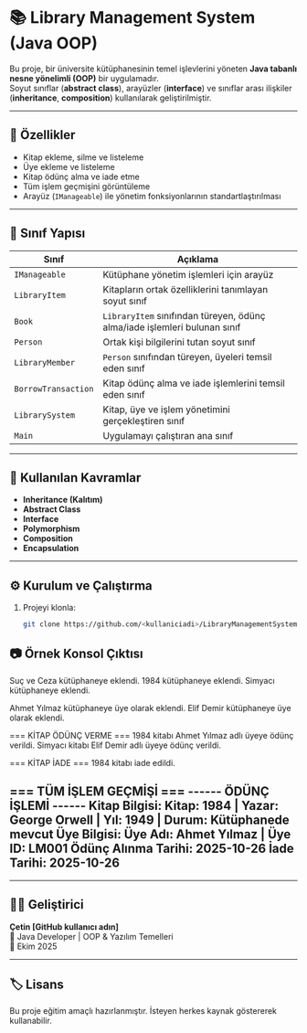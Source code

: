 # 📚 Library Management System (Java OOP)

Bu proje, bir üniversite kütüphanesinin temel işlevlerini yöneten **Java tabanlı nesne yönelimli (OOP)** bir uygulamadır.  
Soyut sınıflar (**abstract class**), arayüzler (**interface**) ve sınıflar arası ilişkiler (**inheritance**, **composition**) kullanılarak geliştirilmiştir.

---

## 🚀 Özellikler
- Kitap ekleme, silme ve listeleme  
- Üye ekleme ve listeleme  
- Kitap ödünç alma ve iade etme  
- Tüm işlem geçmişini görüntüleme  
- Arayüz (`IManageable`) ile yönetim fonksiyonlarının standartlaştırılması  

---

## 🧩 Sınıf Yapısı

| Sınıf | Açıklama |
|--------|-----------|
| `IManageable` | Kütüphane yönetim işlemleri için arayüz |
| `LibraryItem` | Kitapların ortak özelliklerini tanımlayan soyut sınıf |
| `Book` | `LibraryItem` sınıfından türeyen, ödünç alma/iade işlemleri bulunan sınıf |
| `Person` | Ortak kişi bilgilerini tutan soyut sınıf |
| `LibraryMember` | `Person` sınıfından türeyen, üyeleri temsil eden sınıf |
| `BorrowTransaction` | Kitap ödünç alma ve iade işlemlerini temsil eden sınıf |
| `LibrarySystem` | Kitap, üye ve işlem yönetimini gerçekleştiren sınıf |
| `Main` | Uygulamayı çalıştıran ana sınıf |

---

## 🧠 Kullanılan Kavramlar
- **Inheritance (Kalıtım)**
- **Abstract Class**
- **Interface**
- **Polymorphism**
- **Composition**
- **Encapsulation**

---

## ⚙️ Kurulum ve Çalıştırma
1. Projeyi klonla:
   ```bash
   git clone https://github.com/<kullaniciadi>/LibraryManagementSystem-JavaOOP.git

## 📷 Örnek Konsol Çıktısı
Suç ve Ceza kütüphaneye eklendi.
1984 kütüphaneye eklendi.
Simyacı kütüphaneye eklendi.

Ahmet Yılmaz kütüphaneye üye olarak eklendi.
Elif Demir kütüphaneye üye olarak eklendi.

=== KİTAP ÖDÜNÇ VERME ===
1984 kitabı Ahmet Yılmaz adlı üyeye ödünç verildi.
Simyacı kitabı Elif Demir adlı üyeye ödünç verildi.

=== KİTAP İADE ===
1984 kitabı iade edildi.

=== TÜM İŞLEM GEÇMİŞİ ===
------ ÖDÜNÇ İŞLEMİ ------
Kitap Bilgisi:
Kitap: 1984 | Yazar: George Orwell | Yıl: 1949 | Durum: Kütüphanede mevcut
Üye Bilgisi:
Üye Adı: Ahmet Yılmaz | Üye ID: LM001
Ödünç Alınma Tarihi: 2025-10-26
İade Tarihi: 2025-10-26
--------------------------
---

## 👨‍💻 Geliştirici
**Çetin [GitHub kullanıcı adın]**  
📍 Java Developer | OOP & Yazılım Temelleri  
📅 Ekim 2025  

---

## 🏷️ Lisans
Bu proje eğitim amaçlı hazırlanmıştır. İsteyen herkes kaynak göstererek kullanabilir.

